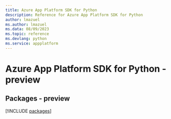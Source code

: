 ```yaml
---
title: Azure App Platform SDK for Python
description: Reference for Azure App Platform SDK for Python
author: lmazuel
ms.author: lmazuel
ms.data: 08/09/2023
ms.topic: reference
ms.devlang: python
ms.service: appplatform
---
```

# Azure App Platform SDK for Python - preview
## Packages - preview
[!INCLUDE [packages](app-platform-index.md)]